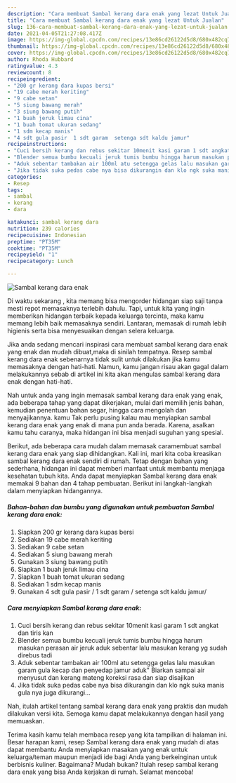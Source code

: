 ```yaml
---
description: "Cara membuat Sambal kerang dara enak yang lezat Untuk Jualan"
title: "Cara membuat Sambal kerang dara enak yang lezat Untuk Jualan"
slug: 136-cara-membuat-sambal-kerang-dara-enak-yang-lezat-untuk-jualan
date: 2021-04-05T21:27:08.417Z
image: https://img-global.cpcdn.com/recipes/13e86cd26122d5d8/680x482cq70/sambal-kerang-dara-enak-foto-resep-utama.jpg
thumbnail: https://img-global.cpcdn.com/recipes/13e86cd26122d5d8/680x482cq70/sambal-kerang-dara-enak-foto-resep-utama.jpg
cover: https://img-global.cpcdn.com/recipes/13e86cd26122d5d8/680x482cq70/sambal-kerang-dara-enak-foto-resep-utama.jpg
author: Rhoda Hubbard
ratingvalue: 4.3
reviewcount: 8
recipeingredient:
- "200 gr kerang dara kupas bersi"
- "19 cabe merah keriting"
- "9 cabe setan"
- "5 siung bawang merah"
- "3 siung bawang putih"
- "1 buah jeruk limau cina"
- "1 buah tomat ukuran sedang"
- "1 sdm kecap manis"
- "4 sdt gula pasir  1 sdt garam  setenga sdt kaldu jamur"
recipeinstructions:
- "Cuci bersih kerang dan rebus sekitar 10menit kasi garam 1 sdt angkat dan tiris kan"
- "Blender semua bumbu kecuali jeruk tumis bumbu hingga harum masukan perasan air jeruk aduk sebentar lalu masukan kerang yg sudah direbus tadi"
- "Aduk sebentar tambakan air 100ml atu setengga gelas lalu masukan garam gula kecap dan penyedap jamur aduk&#34; Biarkan sampai air menyusut dan kerang mateng koreksi rasa dan siap disajikan"
- "Jika tidak suka pedas cabe nya bisa dikurangin dan klo ngk suka manis gula nya juga dikurangi..."
categories:
- Resep
tags:
- sambal
- kerang
- dara

katakunci: sambal kerang dara 
nutrition: 239 calories
recipecuisine: Indonesian
preptime: "PT35M"
cooktime: "PT35M"
recipeyield: "1"
recipecategory: Lunch

---
```



![Sambal kerang dara enak](https://img-global.cpcdn.com/recipes/13e86cd26122d5d8/680x482cq70/sambal-kerang-dara-enak-foto-resep-utama.jpg)

Di waktu  sekarang , kita memang bisa mengorder hidangan siap saji tanpa mesti repot memasaknya terlebih dahulu. Tapi, untuk kita yang ingin memberikan hidangan terbaik kepada keluarga tercinta, maka kamu memang lebih baik memasaknya sendiri. Lantaran, memasak di rumah lebih higienis serta bisa menyesuaikan dengan selera keluarga.

Jika anda sedang mencari inspirasi cara membuat sambal kerang dara enak yang enak dan mudah dibuat,maka di sinilah tempatnya. Resep sambal kerang dara enak  sebenarnya tidak sulit untuk dilakukan jika kamu memasaknya dengan hati-hati. Namun, kamu jangan risau akan gagal dalam melakukannya 
sebab di artikel ini kita akan mengulas sambal kerang dara enak dengan hati-hati.  



Nah untuk anda yang ingin memasak sambal kerang dara enak yang enak, ada beberapa tahap yang dapat dikerjakan, mulai dari memilih jenis bahan, kemudian penentuan bahan segar, hingga cara mengolah dan menyajikannya. kamu Tak perlu pusing kalau mau menyiapkan sambal kerang dara enak yang enak di mana pun anda berada. Karena, asalkan kamu  tahu caranya, maka hidangan ini bisa menjadi suguhan yang spesial.

Berikut, ada beberapa cara mudah dalam memasak caramembuat sambal kerang dara enak yang siap dihidangkan. Kali ini, mari kita coba kreasikan sambal kerang dara enak sendiri di rumah. Tetap dengan bahan yang sederhana, hidangan ini dapat memberi manfaat untuk membantu menjaga kesehatan tubuh kita. Anda dapat menyiapkan Sambal kerang dara enak memakai 9 bahan dan 4 tahap pembuatan. Berikut ini langkah-langkah dalam menyiapkan hidangannya.

<!--inarticleads1-->

##### Bahan-bahan dan bumbu yang digunakan untuk pembuatan Sambal kerang dara enak:

1. Siapkan 200 gr kerang dara kupas bersi
1. Sediakan 19 cabe merah keriting
1. Sediakan 9 cabe setan
1. Sediakan 5 siung bawang merah
1. Gunakan 3 siung bawang putih
1. Siapkan 1 buah jeruk limau cina
1. Siapkan 1 buah tomat ukuran sedang
1. Sediakan 1 sdm kecap manis
1. Gunakan 4 sdt gula pasir / 1 sdt garam / setenga sdt kaldu jamur/




<!--inarticleads2-->

##### Cara menyiapkan Sambal kerang dara enak:

1. Cuci bersih kerang dan rebus sekitar 10menit kasi garam 1 sdt angkat dan tiris kan
1. Blender semua bumbu kecuali jeruk tumis bumbu hingga harum masukan perasan air jeruk aduk sebentar lalu masukan kerang yg sudah direbus tadi
1. Aduk sebentar tambakan air 100ml atu setengga gelas lalu masukan garam gula kecap dan penyedap jamur aduk&#34; Biarkan sampai air menyusut dan kerang mateng koreksi rasa dan siap disajikan
1. Jika tidak suka pedas cabe nya bisa dikurangin dan klo ngk suka manis gula nya juga dikurangi...




Nah, itulah artikel tentang  sambal kerang dara enak  yang praktis dan mudah dilakukan versi kita. Semoga kamu dapat melakukannya dengan hasil yang memuaskan. 

Terima kasih kamu telah membaca resep yang kita tampilkan di halaman ini. Besar harapan kami, resep  Sambal kerang dara enak yang mudah di atas dapat membantu Anda menyiapkan masakan yang enak untuk keluarga/teman maupun menjadi ide bagi Anda yang berkeinginan untuk berbisnis kuliner. Bagaimana? Mudah bukan? Itulah resep sambal kerang dara enak yang bisa Anda kerjakan di rumah. Selamat mencoba!

